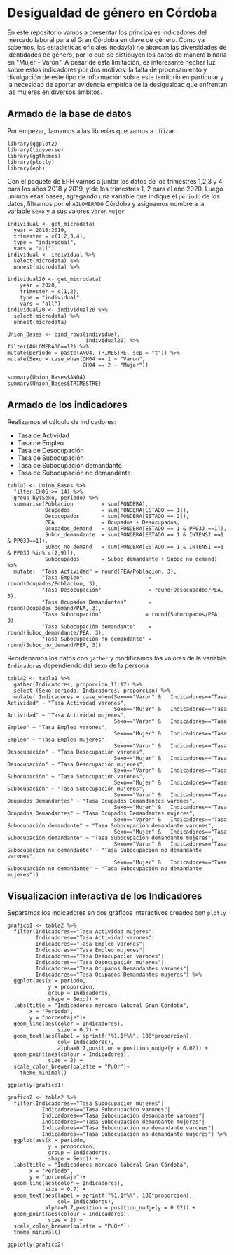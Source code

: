 # Desigualdad de género en Córdoba
En este repositorio vamos a presentar los principales indicadores del mercado laboral para el Gran Córdoba en clave de género. Como ya sabemos, las estadísticas oficiales (todavía) no abarcan las diversidades de identidades de género, por lo que se distibuyen los datos de manera binaria en "Mujer - Varon". A pesar de esta limitación, es interesante hechar luz sobre estos indicadores por dos motivos: la falta de procesamiento y divulgación de este tipo de información sobre este territorio en particular y la necesidad de aportar evidencia empírica de la desigualdad que enfrentan las mujeres en diversos ámbitos.

## Armado de la base de datos

Por empezar, llamamos a las librerías que vamos a utilizar.
```
library(ggplot2)
library(tidyverse)
library(ggthemes)
library(plotly)
library(eph)
```
Con el paquete de EPH vamos a juntar los datos de los trimestres 1,2,3 y 4 para los años 2018 y 2019, y de los trimestres 1, 2 para el año 2020. 
Luego unimos esas bases, agregando una variable que indique el `periodo` de los datos, filtramos por el `AGLOMERADO` Córdoba y asignamos nombre a la variable `Sexo` y a sus valores `Varon` `Mujer` 
```
individual <- get_microdata(
  year = 2018:2019,
  trimester = c(1,2,3,4),
  type = "individual",
  vars = "all")
individual <- individual %>% 
  select(microdata) %>% 
  unnest(microdata) %>% 
  
individual20 <- get_microdata(
    year = 2020,
    trimester = c(1,2),
    type = "individual",
    vars = "all")
individual20 <- individual20 %>% 
  select(microdata) %>% 
  unnest(microdata)

Union_Bases <- bind_rows(individual, 
                         individual20) %>%
filter(AGLOMERADO==12) %>% 
mutate(periodo = paste(ANO4, TRIMESTRE, sep = "t")) %>% 
mutate(Sexo = case_when(CH04 == 1 ~ "Varon",
                        CH04 == 2 ~ "Mujer"))

summary(Union_Bases$ANO4)
summary(Union_Bases$TRIMESTRE)
```

## Armado de los indicadores

Realizamos el cálculo de indicadores: 
- Tasa de Actividad
- Tasa de Empleo
- Tasa de Desocupación
- Tasa de Subocupación
- Tasa de Subocupación demandante
- Tasa de Subocupación no demandante.
```
tabla1 <- Union_Bases %>% 
  filter(CH06 >= 14) %>% 
  group_by(Sexo, periodo) %>% 
  summarise(Poblacion         = sum(PONDERA),
            Ocupados          = sum(PONDERA[ESTADO == 1]),
            Desocupados       = sum(PONDERA[ESTADO == 2]),
            PEA               = Ocupados + Desocupados,
            Ocupados_demand   = sum(PONDERA[ESTADO == 1 & PP03J ==1]),
            Suboc_demandante  = sum(PONDERA[ESTADO == 1 & INTENSI ==1 & PP03J==1]),
            Suboc_no_demand   = sum(PONDERA[ESTADO == 1 & INTENSI ==1 & PP03J %in% c(2,9)]),
            Subocupados       = Suboc_demandante + Suboc_no_demand) %>% 
  mutate(  "Tasa Actividad" = round(PEA/Poblacion, 3),
           "Tasa Empleo"                     = round(Ocupados/Poblacion, 3),
           "Tasa Desocupación"               = round(Desocupados/PEA, 3),
           "Tasa Ocupados Demandantes"       = round(Ocupados_demand/PEA, 3),
           "Tasa Subocupación"              = round(Subocupados/PEA, 3),
           "Tasa Subocupación demandante"    = round(Suboc_demandante/PEA, 3),
           "Tasa Subocupación no demandante" = round(Suboc_no_demand/PEA, 3)) 
```
Reordenamos los datos con `gather` y modificamos los valores de la variable `Indicadores` dependiendo del sexo de la persona
```
tabla2 <- tabla1 %>% 
  gather(Indicadores, proporcion,11:17) %>% 
  select (Sexo,periodo, Indicadores, proporcion) %>%
  mutate( Indicadores = case_when(Sexo=="Varon" & 	Indicadores=="Tasa Actividad" ~ "Tasa Actividad varones",
                                  Sexo=="Mujer" & 	Indicadores=="Tasa Actividad" ~ "Tasa Actividad mujeres",
                                  Sexo=="Varon" & 	Indicadores=="Tasa Empleo" ~ "Tasa Empleo varones",
                                  Sexo=="Mujer" & 	Indicadores=="Tasa Empleo" ~ "Tasa Empleo mujeres",
                                  Sexo=="Varon" & 	Indicadores=="Tasa Desocupación" ~ "Tasa Desocupación varones",
                                  Sexo=="Mujer" & 	Indicadores=="Tasa Desocupación" ~ "Tasa Desocupación mujeres",
                                  Sexo=="Varon" & 	Indicadores=="Tasa Subocupación" ~ "Tasa Subocupación varones",
                                  Sexo=="Mujer" & 	Indicadores=="Tasa Subocupación" ~ "Tasa Subocupación mujeres",
                                  Sexo=="Varon" & 	Indicadores=="Tasa Ocupados Demandantes" ~ "Tasa Ocupados Demandantes varones",
                                  Sexo=="Mujer" & 	Indicadores=="Tasa Ocupados Demandantes" ~ "Tasa Ocupados Demandantes mujeres",
                                  Sexo=="Varon" & 	Indicadores=="Tasa Subocupación demandante" ~ "Tasa Subocupación demandante varones",
                                  Sexo=="Mujer" & 	Indicadores=="Tasa Subocupación demandante" ~ "Tasa Subocupación demandante mujeres",
                                  Sexo=="Varon" & 	Indicadores=="Tasa Subocupación no demandante" ~ "Tasa Subocupación no demandante varones",
                                  Sexo=="Mujer" & 	Indicadores=="Tasa Subocupación no demandante" ~ "Tasa Subocupación no demandante mujeres"))
```
## Visualización interactiva de los Indicadores

Separamos los indicadores en dos gráficos interactivos creados con `plotly`

```
grafico1 <- tabla2 %>% 
  filter(Indicadores=="Tasa Actividad mujeres"|
         Indicadores=="Tasa Actividad varones"|
         Indicadores=="Tasa Empleo varones"|
         Indicadores=="Tasa Empleo mujeres"|
         Indicadores=="Tasa Desocupación varones"|
         Indicadores=="Tasa Desocupación mujeres"|
         Indicadores=="Tasa Ocupados Demandantes varones"|
         Indicadores=="Tasa Ocupados Demandantes mujeres") %>% 
  ggplot(aes(x = periodo, 
             y = proporcion, 
             group = Indicadores,  
             shape = Sexo)) +
  labs(title = "Indicadores mercado laboral Gran Córdoba",
       x = "Periodo",
       y = "porcentaje")+
  geom_line(aes(color = Indicadores),
                size = 0.7) +
  geom_text(aes(label = sprintf("%1.1f%%", 100*proporcion),
                col= Indicadores),
                alpha=0.7,position = position_nudge(y = 0.02)) +
  geom_point(aes(colour = Indicadores),
             size = 2) +
  scale_color_brewer(palette = "PuOr")+
    theme_minimal()

ggplotly(grafico1)

grafico2 <- tabla2 %>% 
  filter(Indicadores=="Tasa Subocupación mujeres"|
           Indicadores=="Tasa Subocupación varones"|
           Indicadores=="Tasa Subocupación demandante varones"|
           Indicadores=="Tasa Subocupación demandante mujeres"|
           Indicadores=="Tasa Subocupación no demandante varones"|
           Indicadores=="Tasa Subocupación no demandante mujeres") %>% 
  ggplot(aes(x = periodo, 
             y = proporcion, 
             group = Indicadores,  
             shape = Sexo)) +
  labs(title = "Indicadores mercado laboral Gran Córdoba",
       x = "Periodo",
       y = "porcentaje")+
  geom_line(aes(color = Indicadores),
            size = 0.7) +
  geom_text(aes(label = sprintf("%1.1f%%", 100*proporcion),
                col= Indicadores),
            alpha=0.7,position = position_nudge(y = 0.02)) +
  geom_point(aes(colour = Indicadores),
             size = 2) +
  scale_color_brewer(palette = "PuOr")+
  theme_minimal()

ggplotly(grafico2)

```
